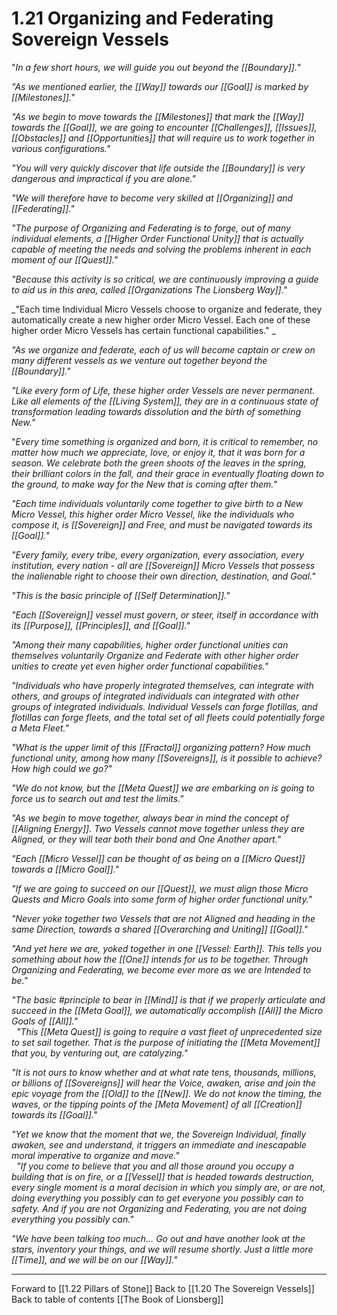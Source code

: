 # 1.21 Organizing and Federating Sovereign Vessels
"_In a few short hours, we will guide you out beyond the [[Boundary]]._"

_"As we mentioned earlier, the [[Way]] towards our [[Goal]] is marked by [[Milestones]]."_

_"As we begin to move towards the [[Milestones]] that mark the [[Way]] towards the [[Goal]], we are going to encounter [[Challenges]], [[Issues]], [[Obstacles]] and [[Opportunities]] that will require us to work together in various configurations."_

_"You will very quickly discover that life outside the [[Boundary]] is very dangerous and impractical if you are alone."_

_"We will therefore have to become very skilled at [[Organizing]] and [[Federating]]."_

_"The purpose of Organizing and Federating is to forge, out of many individual elements, a [[Higher Order Functional Unity]] that is actually capable of meeting the needs and solving the problems inherent in each moment of our [[Quest]]."_

_"Because this activity is so critical, we are continuously improving a guide to aid us in this area, called [[Organizations The Lionsberg Way]]."_

 _"Each time Individual Micro Vessels choose to organize and federate, they automatically create a new higher order Micro Vessel. Each one of these higher order Micro Vessels has certain functional capabilities." _

_"As we organize and federate, each of us will become captain or crew on many different vessels as we venture out together beyond the [[Boundary]]."_   

_"Like every form of Life, these higher order Vessels are never permanent. Like all elements of the [[Living System]], they are in a continuous state of transformation leading towards dissolution and the birth of something New."_

"_Every time something is organized and born, it is critical to remember, no matter how much we appreciate, love, or enjoy it, that it was born for a season. We celebrate both the green shoots of the leaves in the spring, their brilliant colors in the fall, and their grace in eventually floating down to the ground, to make way for the New that is coming after them._"

_"Each time individuals voluntarily come together to give birth to a New Micro Vessel, this higher order Micro Vessel, like the individuals who compose it, is [[Sovereign]] and Free, and must be navigated towards its [[Goal]]."_

_"Every family, every tribe, every organization, every association, every institution, every nation - all are [[Sovereign]] Micro Vessels that possess the inalienable right to choose their own direction, destination, and Goal."_

_"This is the basic principle of [[Self Determination]]."_

_"Each [[Sovereign]] vessel must govern, or steer, itself in accordance with its [[Purpose]], [[Principles]], and [[Goal]]."_  

_"Among their many capabilities, higher order functional unities can themselves voluntarily Organize and Federate with other higher order unities to create yet even higher order functional capabilities."_

_"Individuals who have properly integrated themselves, can integrate with others, and groups of integrated individuals can integrated with other groups of integrated individuals. Individual Vessels can forge flotillas, and flotillas can forge fleets, and the total set of all fleets could potentially forge a Meta Fleet."_

_"What is the upper limit of this [[Fractal]] organizing pattern? How much functional unity, among how many [[Sovereigns]], is it possible to achieve? How high could we go?"_

_"We do not know, but the [[Meta Quest]] we are embarking on is going to force us to search out and test the limits."_

_"As we begin to move together, always bear in mind the concept of [[Aligning Energy]]. Two Vessels cannot move together unless they are Aligned, or they will tear both their bond and One Another apart."_

_"Each [[Micro Vessel]] can be thought of as being on a [[Micro Quest]] towards a [[Micro Goal]]."_  

_"If we are going to succeed on our [[Quest]], we must align those Micro Quests and Micro Goals into some form of higher order functional unity."_ 

_"Never yoke together two Vessels that are not Aligned and heading in the same Direction, towards a shared [[Overarching and Uniting]] [[Goal]]."_

_"And yet here we are, yoked together in one [[Vessel: Earth]]. This tells you something about how the [[One]] intends for us to be together. Through Organizing and Federating, we become ever more as we are Intended to be."_

_"The basic #principle to bear in [[Mind]] is that if we properly articulate and succeed in the [[Meta Goal]], we automatically accomplish [[All]] the Micro Goals of [[All]]."_  
 
_"This [[Meta Quest]] is going to require a vast fleet of unprecedented size to set sail together. That is the purpose of initiating the [[Meta Movement]] that you, by venturing out, are catalyzing."_  

_"It is not ours to know whether and at what rate tens, thousands, millions, or billions of [[Sovereigns]] will hear the Voice, awaken, arise and join the epic voyage from the [[Old]] to the [[New]]. We do not know the timing, the waves, or the tipping points of the [Meta Movement] of all [[Creation]] towards its [[Goal]]."_  

_"Yet we know that the moment that we, the Sovereign Individual, finally awaken, see and understand, it triggers an immediate and inescapable moral imperative to organize and move."_  
 
_"If you come to believe that you and all those around you occupy a building that is on fire, or a [[Vessel]] that is headed towards destruction, every single moment is a moral decision in which you simply are, or are not, doing everything you possibly can to get everyone you possibly can to safety. And if you are not Organizing and Federating, you are not doing everything you possibly can."_  

_"We have been talking too much... Go out and have another look at the stars, inventory your things, and we will resume shortly. Just a little more [[Time]], and we will be on our [[Way]]."_   
___

Forward to [[1.22 Pillars of Stone]]
Back to [[1.20 The Sovereign Vessels]]
Back to table of contents [[The Book of Lionsberg]]
